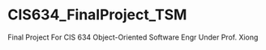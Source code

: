 # CIS634_FinalProject_TSM
Final Project For CIS 634 Object-Oriented Software Engr Under Prof. Xiong
